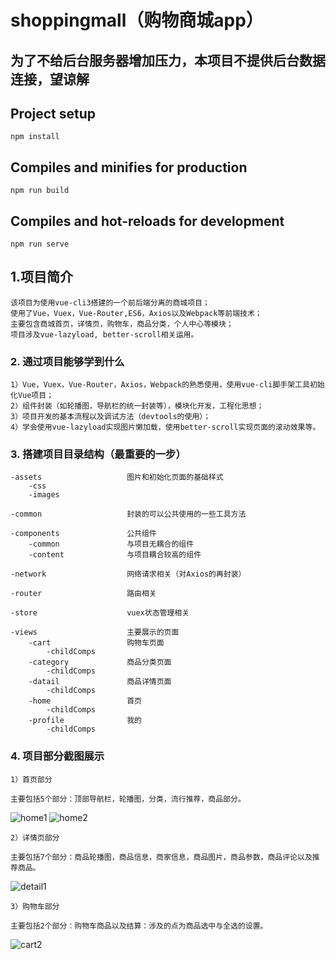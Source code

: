 # shoppingmall（购物商城app）
## 为了不给后台服务器增加压力，本项目不提供后台数据连接，望谅解
## Project setup
```
npm install
```

## Compiles and minifies for production
```
npm run build
```

## Compiles and hot-reloads for development
```
npm run serve
```
## 1.项目简介
```
该项目为使用vue-cli3搭建的一个前后端分离的商城项目；
使用了Vue，Vuex，Vue-Router,ES6，Axios以及Webpack等前端技术；
主要包含商城首页，详情页，购物车，商品分类，个人中心等模块；
项目涉及vue-lazyload, better-scroll相关运用。
```

### 2. 通过项目能够学到什么
```
1）Vue，Vuex，Vue-Router，Axios，Webpack的熟悉使用，使用vue-cli脚手架工具初始化Vue项目；
2）组件封装（如轮播图，导航栏的统一封装等），模块化开发，工程化思想；
3）项目开发的基本流程以及调试方法（devtools的使用）；
4）学会使用vue-lazyload实现图片懒加载，使用better-scroll实现页面的滚动效果等。
```
### 3. 搭建项目目录结构（最重要的一步）
```
-assets                   图片和初始化页面的基础样式
    -css
    -images

-common                   封装的可以公共使用的一些工具方法

-components               公共组件
    -common               与项目无耦合的组件
    -content              与项目耦合较高的组件

-network                  网络请求相关（对Axios的再封装）

-router                   路由相关

-store                    vuex状态管理相关

-views                    主要展示的页面
    -cart                 购物车页面
        -childComps
    -category             商品分类页面
        -childComps        
    -datail               商品详情页面
        -childComps
    -home                 首页
        -childComps
    -profile              我的
        -childComps
  ```

### 4. 项目部分截图展示
```
1）首页部分

主要包括5个部分：顶部导航栏，轮播图，分类，流行推荐，商品部分。
```
 ![home1](https://img-blog.csdnimg.cn/2020112510121544.png?x-oss-process=image/watermark,type_ZmFuZ3poZW5naGVpdGk,shadow_10,text_aHR0cHM6Ly9ibG9nLmNzZG4ubmV0L3FxXzM3MTU1NTgy,size_16,color_FFFFFF,t_70)
 ![home2](https://img-blog.csdnimg.cn/20201125101315573.png?x-oss-process=image/watermark,type_ZmFuZ3poZW5naGVpdGk,shadow_10,text_aHR0cHM6Ly9ibG9nLmNzZG4ubmV0L3FxXzM3MTU1NTgy,size_16,color_FFFFFF,t_70)
```
2）详情页部分

主要包括7个部分：商品轮播图，商品信息，商家信息，商品图片，商品参数，商品评论以及推荐商品。
```
 ![detail1](https://img-blog.csdnimg.cn/20201125101430211.png?x-oss-process=image/watermark,type_ZmFuZ3poZW5naGVpdGk,shadow_10,text_aHR0cHM6Ly9ibG9nLmNzZG4ubmV0L3FxXzM3MTU1NTgy,size_16,color_FFFFFF,t_70)
```
3）购物车部分

主要包括2个部分：购物车商品以及结算：涉及的点为商品选中与全选的设置。
```
 ![cart2](https://img-blog.csdnimg.cn/20201125101642320.png?x-oss-process=image/watermark,type_ZmFuZ3poZW5naGVpdGk,shadow_10,text_aHR0cHM6Ly9ibG9nLmNzZG4ubmV0L3FxXzM3MTU1NTgy,size_16,color_FFFFFF,t_70)


